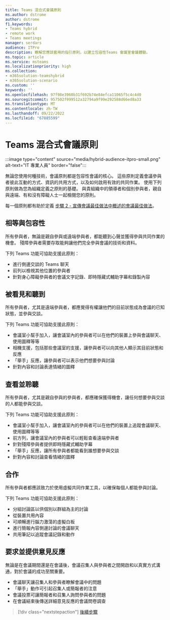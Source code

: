 ```yaml
---
title: Teams 混合式會議原則
ms.author: dstrome
author: dstrome
f1.keywords:
- Teams hybrid
- remote work
- Teams meetings
manager: serdars
audience: ITPro
description: 瞭解您應該套用的指引原則，以建立包容性Teams 會議室會議體驗。
ms.topic: article
ms.service: msteams
ms.localizationpriority: high
ms.collection:
- m365solution-teamshybrid
- m365solution-scenario
ms.custom: ''
keywords: ''
ms.openlocfilehash: 97f98e3960b31f692b74e84efca11065f5c4c4d0
ms.sourcegitcommit: 957502f999512a32794a9f99e292588d66ed8a33
ms.translationtype: MT
ms.contentlocale: zh-TW
ms.lasthandoff: 09/22/2022
ms.locfileid: "67885599"
---
```

# <a name="teams-hybrid-meeting-principles"></a>Teams 混合式會議原則

:::image type="content" source="media/hybrid-audience-itpro-small.png" alt-text="IT 專業人員" border="false":::

無論您使用何種技術，會議原則都是包容性會議的核心。 這些原則定義會議參與者彼此互動的方式、資訊的共用方式，以及如何啟用有效的共同作業。 使用下列原則做為您為組織定義之原則的基礎。 與貴組織中的領導者和個別參與者，親自與遠端、有和沒有障礙人士一起檢閱您的原則。

每一個原則都有助於定義 [步驟 2 - 宣傳會議最佳做法中概述的會議最佳做法](hybrid-meetings-educate-participants.md)。

## <a name="equality-and-inclusivity"></a>相等與包容性

所有參與者，無論是親自參與或遠端參與者，都能聽到心聲並獲得參與共同作業的機會。 殘障參與者需要存取能夠讓他們完全參與會議的技術和資料。

下列 Teams 功能可協助支援此原則：

* 進行側邊交談的 Teams 聊天
* 前列以檢視其他位置的參與者
* 針對身心障礙參與者的會議文字記錄、即時隱藏式輔助字幕和錄製內容

## <a name="be-seen-and-heard"></a>被看見和聽到

所有參與者，尤其是遠端參與者，都應覺得有權讓他們的目前狀態成為會議的已知狀態，並參與交談。

下列 Teams 功能可協助支援此原則：

* 會議室小幫手加入，讓會議室內的參與者可以在他們的裝置上參與會議聊天、使用圖釋等等
* 相機支援，包括那些會議室的支援，讓參與者可以向其他人顯示其目前狀態和反應
* 「舉手」反應，讓參與者可以表示他們想要參與討論
* 針對內容和討論表達情緒的圖釋

## <a name="see-and-listen"></a>查看並聆聽

所有參與者，尤其是親自參與的參與者，都應確保獲得機會，讓任何想要參與交談的人都能參與交談。

下列 Teams 功能可協助支援此原則：

* 會議室小幫手加入，讓會議室內的參與者可以在他們的裝置上追蹤會議聊天、使用圖釋等等
* 前方列，讓會議室內的參與者可以輕鬆查看遠端參與者
* 針對殘障參與者提供即時隱藏式輔助字幕
* 「舉手」反應，讓所有參與者都能看到誰想要參與交談
* 針對內容和討論查看情緒的圖釋

## <a name="collaborate"></a>合作

所有參與者都應該致力於使用虛擬共同作業工具，以確保每個人都能參與討論。

下列 Teams 功能可協助支援此原則：

* 分組討論區以供個別以群組為主的討論
* 從裝置共用內容
* 可順暢進行腦力激蕩的虛擬白板
* 進行簡報內容側邊討論的會議聊天
* 共用筆記以追蹤會議記錄和動作

## <a name="request-and-provide-feedback"></a>要求並提供意見反應

無論是在會議期間還是在會議後，會議召集人與參與者之間開啟和以真實方式溝通，對於會議的成功至關重要。

* 會議聊天讓召集人和參與者瞭解會議中的問題
* 「舉手」動作可引起召集人或簡報者的注意
* 會議投票可讓簡報者和召集人詢問參與者的問題
* 在會議結束後傳送詳細意見反應的會議問卷調查

> [!div class="nextstepaction"]
> [後續步驟](hybrid-meetings-features.md)
